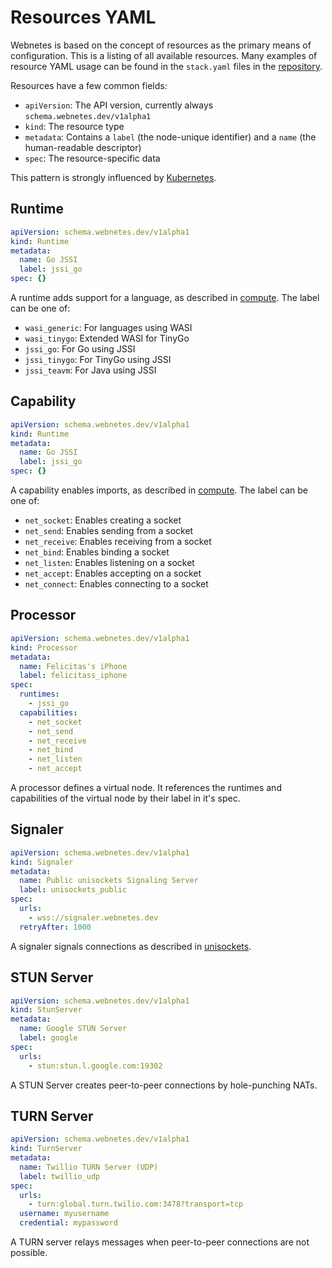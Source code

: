 # Resources YAML

Webnetes is based on the concept of resources as the primary means of configuration. This is a listing of all available resources. Many examples of resource YAML usage can be found in the `stack.yaml` files in the [repository](https://github.com/alphahorizonio/webnetes/tree/main/examples).

Resources have a few common fields:

- `apiVersion`: The API version, currently always `schema.webnetes.dev/v1alpha1`
- `kind`: The resource type
- `metadata`: Contains a `label` (the node-unique identifier) and a `name` (the human-readable descriptor)
- `spec`: The resource-specific data

This pattern is strongly influenced by [Kubernetes](https://kubernetes.io/).

## Runtime

```yaml
apiVersion: schema.webnetes.dev/v1alpha1
kind: Runtime
metadata:
  name: Go JSSI
  label: jssi_go
spec: {}
```

A runtime adds support for a language, as described in [compute](../architecture/compute.md). The label can be one of:

- `wasi_generic`: For languages using WASI
- `wasi_tinygo`: Extended WASI for TinyGo
- `jssi_go`: For Go using JSSI
- `jssi_tinygo`: For TinyGo using JSSI
- `jssi_teavm`: For Java using JSSI

## Capability

```yaml
apiVersion: schema.webnetes.dev/v1alpha1
kind: Runtime
metadata:
  name: Go JSSI
  label: jssi_go
spec: {}
```

A capability enables imports, as described in [compute](../architecture/compute.md). The label can be one of:

- `net_socket`: Enables creating a socket
- `net_send`: Enables sending from a socket
- `net_receive`: Enables receiving from a socket
- `net_bind`: Enables binding a socket
- `net_listen`: Enables listening on a socket
- `net_accept`: Enables accepting on a socket
- `net_connect`: Enables connecting to a socket

## Processor

```yaml
apiVersion: schema.webnetes.dev/v1alpha1
kind: Processor
metadata:
  name: Felicitas's iPhone
  label: felicitass_iphone
spec:
  runtimes:
    - jssi_go
  capabilities:
    - net_socket
    - net_send
    - net_receive
    - net_bind
    - net_listen
    - net_accept
```

A processor defines a virtual node. It references the runtimes and capabilities of the virtual node by their label in it's spec.

## Signaler

```yaml
apiVersion: schema.webnetes.dev/v1alpha1
kind: Signaler
metadata:
  name: Public unisockets Signaling Server
  label: unisockets_public
spec:
  urls:
    - wss://signaler.webnetes.dev
  retryAfter: 1000
```

A signaler signals connections as described in [unisockets](https://github.com/alphahorizonio/unisockets#components).

## STUN Server

```yaml
apiVersion: schema.webnetes.dev/v1alpha1
kind: StunServer
metadata:
  name: Google STUN Server
  label: google
spec:
  urls:
    - stun:stun.l.google.com:19302
```

A STUN Server creates peer-to-peer connections by hole-punching NATs.

## TURN Server

```yaml
apiVersion: schema.webnetes.dev/v1alpha1
kind: TurnServer
metadata:
  name: Twillio TURN Server (UDP)
  label: twillio_udp
spec:
  urls:
    - turn:global.turn.twilio.com:3478?transport=tcp
  username: myusername
  credential: mypassword
```

A TURN server relays messages when peer-to-peer connections are not possible.
